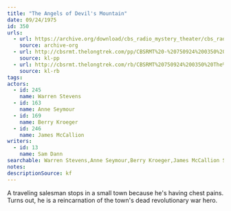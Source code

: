 ```yaml
---
title: "The Angels of Devil's Mountain"
date: 09/24/1975
id: 350
urls: 
  - url: https://archive.org/download/cbs_radio_mystery_theater/cbs_radio_mystery_theater-0301-0350.zip/cbs_radio_mystery_theater-0301-0350%2Fcbsrmt_0350_the_angels_of_devils_mountain.mp3
    source: archive-org
  - url: http://cbsrmt.thelongtrek.com/pp/CBSRMT%20-%20750924%200350%20The%20Angels%20of%20Devil%27s%20Mountain_pp.mp3
    source: kl-pp
  - url: http://cbsrmt.thelongtrek.com/rb/CBSRMT%20750924%200350%20The%20Angels%20of%20Devil%27s%20Mountain_wuwm%20recorded%207_6_76.mp3
    source: kl-rb
tags: 
actors:  
  - id: 245
    name: Warren Stevens  
  - id: 163
    name: Anne Seymour  
  - id: 169
    name: Berry Kroeger  
  - id: 246
    name: James McCallion
writers:  
  - id: 13
    name: Sam Dann
searchable: Warren Stevens,Anne Seymour,Berry Kroeger,James McCallion Sam Dann
notes: 
descriptionSource: kf
---
```

A traveling salesman stops in a small town because he's having chest pains. Turns out, he is a reincarnation of the town's dead revolutionary war hero.